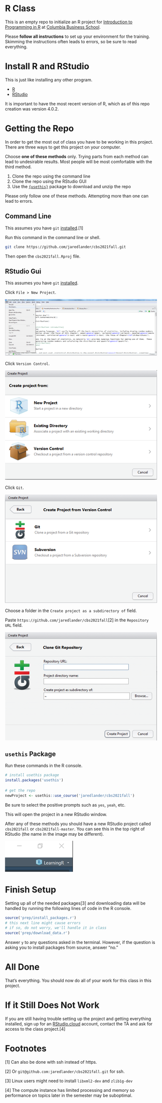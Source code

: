 
<!-- README.md is generated from README.Rmd. Please edit that file -->

# R Class

This is an empty repo to initialize an R project for [Introduction to
Programming in
R](https://www8.gsb.columbia.edu/courses/mba/2021/fall/b8144-001) at
[Columbia Business
School](https://www8.gsb.columbia.edu/courses/mba/2021/fall/b8144-001).

Please **follow all instructions** to set up your environment for the
training. Skimming the instructions often leads to errors, so be sure to
read everything.

# Install R and RStudio

This is just like installing any other program.

-   [R](https://cloud.r-project.org/)
-   [RStudio](https://www.rstudio.com/products/rstudio/download/#download)

It is important to have the most recent version of R, which as of this
repo creation was version 4.0.2.

# Getting the Repo

In order to get the most out of class you have to be working in this
project. There are three ways to get this project on your computer.

Choose **one of these methods** only. Trying parts from each method can
lead to undesirable results. Most people will be most comfortable with
the third method.

1.  Clone the repo using the command line
2.  Clone the repo using the RStudio GUI
3.  Use the [`{usethis}`](https://usethis.r-lib.org) package to download
    and unzip the repo

Please only follow one of these methods. Attempting more than one can
lead to errors.

## Command Line

This assumes you have `git`
[installed](https://git-scm.com/book/en/v2/Getting-Started-Installing-Git).[1]

Run this command in the command line or shell.

``` sh
git clone https://github.com/jaredlander/cbs2021fall.git
```

Then open the `cbs2021fall.Rproj` file.

## RStudio Gui

This assumes you have `git`
[installed](https://git-scm.com/book/en/v2/Getting-Started-Installing-Git).

Click `File > New Project`.

![](images/rstudio-project-menu.png)<!-- -->

Click `Version Control`.

![](images/rstudio-create-project.png)<!-- -->

Click `Git`.

![](images/rstudio-create-project-version-control.png)<!-- -->

Choose a folder in the `Create project as a subdirectory of` field.

Paste `https://github.com/jaredlander/cbs2021fall`[2] in the
`Repository URL` field.

![](images/rstudio-create-project-git.png)<!-- -->

## `usethis` Package

Run these commands in the R console.

``` r
# install usethis package
install.packages('usethis')

# get the repo
newProject <- usethis::use_course('jaredlander/cbs2021fall')
```

Be sure to select the positive prompts such as `yes`, `yeah`, etc.

This will open the project in a new RStudio window.

After any of these methods you should have a new RStudio project called
`cbs2021fall` or `cbs2021fall-master`. You can see this in the top right
of RStudio (the name in the image may be different).

![](images/ProjectCorner.png)<!-- -->

# Finish Setup

Setting up all of the needed packages[3] and downloading data will be
handled by running the following lines of code in the R console.

``` r
source('prep/install_packages.r')
# this next line might cause errors
# if so, do not worry, we'll handle it in class
source('prep/download_data.r')
```

Answer `y` to any questions asked in the terminal. However, if the
question is asking you to install packages from source, answer “no.”

# All Done

That’s everything. You should now do all of your work for this class in
this project.

# If it Still Does Not Work

If you are still having trouble setting up the project and getting
everything installed, sign up for an
[RStudio.cloud](https://rstudio.cloud/) account, contact the TA and ask
for access to the class project.[4]

# Footnotes

[1] Can also be done with ssh instead of https.

[2] Or `git@github.com:jaredlander/cbs2021fall.git` for ssh.

[3] Linux users might need to install `libxml2-dev` and `zlib1g-dev`

[4] The compute instance has limited processing and memory so
performance on topics later in the semester may be suboptimal.
